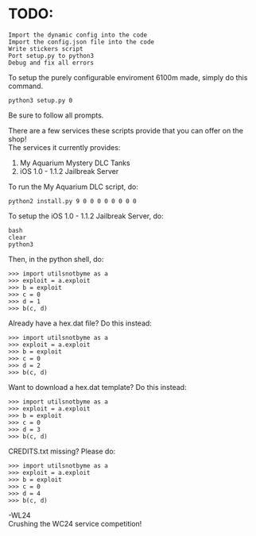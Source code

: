 # TODO:
```
Import the dynamic config into the code
Import the config.json file into the code
Write stickers script
Port setup.py to python3
Debug and fix all errors
```
To setup the purely configurable enviroment 6100m made, simply do this command.<br>
```
python3 setup.py 0
```
Be sure to follow all prompts.<br>

There are a few services these scripts provide that you can offer on the shop!<br>
The services it currently provides:<br>
1. My Aquarium Mystery DLC Tanks<br>
2. iOS 1.0 - 1.1.2 Jailbreak Server<br>

To run the My Aquarium DLC script, do:<br>
```
python2 install.py 9 0 0 0 0 0 0 0 0
```
To setup the iOS 1.0 - 1.1.2 Jailbreak Server, do:<br>
```
bash
clear
python3
```
Then, in the python shell, do:<br>
```
>>> import utilsnotbyme as a
>>> exploit = a.exploit
>>> b = exploit
>>> c = 0
>>> d = 1
>>> b(c, d)
```
Already have a hex.dat file? Do this instead:<br>
```
>>> import utilsnotbyme as a
>>> exploit = a.exploit
>>> b = exploit
>>> c = 0
>>> d = 2
>>> b(c, d)
```
Want to download a hex.dat template? Do this instead:<br>
```
>>> import utilsnotbyme as a
>>> exploit = a.exploit
>>> b = exploit
>>> c = 0
>>> d = 3
>>> b(c, d)
```
CREDITS.txt missing? Please do:<br>
```
>>> import utilsnotbyme as a
>>> exploit = a.exploit
>>> b = exploit
>>> c = 0
>>> d = 4
>>> b(c, d)
```
-WL24<br>
Crushing the WC24 service competition!<br>
